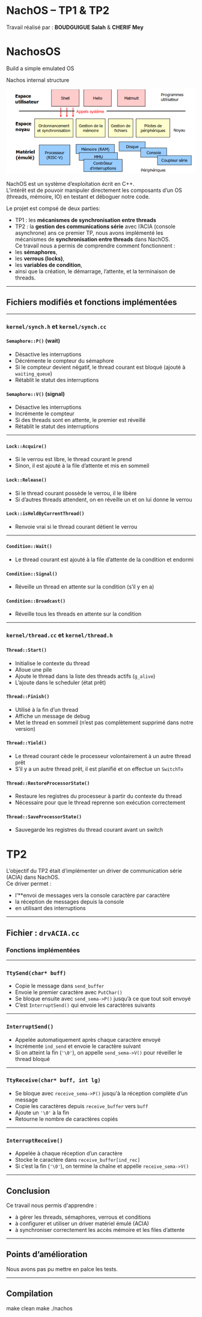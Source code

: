 # NachOS – TP1 & TP2
Travail réalisé par : **BOUDGUIGUE Salah** & **CHERIF Mey**  
# NachosOS
Build a simple emulated OS

Nachos internal structure

![alt text](assets/image.png)

NachOS est un système d’exploitation écrit en C++.  
L’intérêt est de pouvoir manipuler directement les composants d’un OS (threads, mémoire, IO)  en testant et déboguer notre code.

Le projet est compsé de deux parties:

-  TP1 : les **mécanismes de synchronisation entre threads**
-  TP2 : la **gestion des communications série** avec l’ACIA (console asynchrone)
ans ce premier TP, nous avons implémenté les mécanismes de **synchronisation entre threads** dans NachOS.  
Ce travail nous a permis de comprendre comment fonctionnent :
- les **sémaphores**,
- les **verrous (locks)**,
- les **variables de condition**,
- ainsi que la création, le démarrage, l’attente, et la terminaison de threads.

---

##  Fichiers modifiés et fonctions implémentées

---

###  `kernel/synch.h` et `kernel/synch.cc`

####  `Semaphore::P()` (wait)
- Désactive les interruptions
- Décrémente le compteur du sémaphore
- Si le compteur devient négatif, le thread courant est bloqué (ajouté à `waiting_queue`)
- Rétablit le statut des interruptions

####  `Semaphore::V()` (signal)
- Désactive les interruptions
- Incrémente le compteur
- Si des threads sont en attente, le premier est réveillé
- Rétablit le statut des interruptions

---

####  `Lock::Acquire()`
- Si le verrou est libre, le thread courant le prend
- Sinon, il est ajouté à la file d’attente et mis en sommeil

####  `Lock::Release()`
- Si le thread courant possède le verrou, il le libère
- Si d’autres threads attendent, on en réveille un et on lui donne le verrou

####  `Lock::isHeldByCurrentThread()`
- Renvoie vrai si le thread courant détient le verrou

---

####  `Condition::Wait()`
- Le thread courant est ajouté à la file d’attente de la condition et endormi

####  `Condition::Signal()`
- Réveille un thread en attente sur la condition (s’il y en a)

####  `Condition::Broadcast()`
- Réveille tous les threads en attente sur la condition

---

###  `kernel/thread.cc` et `kernel/thread.h`

####  `Thread::Start()`
- Initialise le contexte du thread
- Alloue une pile
- Ajoute le thread dans la liste des threads actifs (`g_alive`)
- L’ajoute dans le scheduler (état prêt)

####  `Thread::Finish()`
- Utilisé à la fin d’un thread
- Affiche un message de debug
- Met le thread en sommeil (n’est pas complètement supprimé dans notre version)

####  `Thread::Yield()`
- Le thread courant cède le processeur volontairement à un autre thread prêt
- S’il y a un autre thread prêt, il est planifié et on effectue un `SwitchTo`

####  `Thread::RestoreProcessorState()`  
- Restaure les registres du processeur à partir du contexte du thread
- Nécessaire pour que le thread reprenne son exécution correctement

####  `Thread::SaveProcessorState()`  
- Sauvegarde les registres du thread courant avant un switch
# TP2

L’objectif du TP2 était d’implémenter un driver de communication série (ACIA) dans NachOS.  
Ce driver permet :
- l’**envoi de messages vers la console caractère par caractère
- la réception de messages depuis la console
- en utilisant des interruptions

---



##  Fichier : `drvACIA.cc`  
###  Fonctions implémentées

---

###  `TtySend(char* buff)`
- Copie le message dans `send_buffer`
- Envoie le premier caractère avec `PutChar()`
- Se bloque ensuite avec `send_sema->P()` jusqu’à ce que tout soit envoyé
- C’est `InterruptSend()` qui envoie les caractères suivants

---

### `InterruptSend()`
- Appelée automatiquement après chaque caractère envoyé
- Incrémente `ind_send` et envoie le caractère suivant
- Si on atteint la fin (`'\0'`), on appelle `send_sema->V()` pour réveiller le thread bloqué

---

### `TtyReceive(char* buff, int lg)`
- Se bloque avec `receive_sema->P()` jusqu'à la réception complète d’un message
- Copie les caractères depuis `receive_buffer` vers `buff`
- Ajoute un `'\0'` à la fin
- Retourne le nombre de caractères copiés

---

###  `InterruptReceive()`
- Appelée à chaque réception d’un caractère
- Stocke le caractère dans `receive_buffer[ind_rec]`
- Si c’est la fin (`'\0'`), on termine la chaîne et appelle `receive_sema->V()`

---
##  Conclusion
Ce travail nous permis d'apprendre :
- à gérer les threads, sémaphores, verrous et conditions
- à configurer et utiliser un driver matériel émulé (ACIA)
- à synchroniser correctement les accès mémoire et les files d’attente
---
## Points d’amélioration
Nous avons pas pu mettre en palce les tests.

---

## Compilation
make clean 
make 
./nachos



